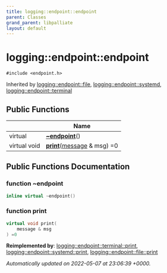 ```yaml
---
title: logging::endpoint::endpoint
parent: Classes
grand_parent: libpalliate
layout: default
---
```


# logging::endpoint::endpoint






`#include <endpoint.h>`

Inherited by [logging::endpoint::file](/libpalliate/generated/Classes/classlogging_1_1endpoint_1_1file), [logging::endpoint::systemd](/libpalliate/generated/Classes/classlogging_1_1endpoint_1_1systemd), [logging::endpoint::terminal](/libpalliate/generated/Classes/classlogging_1_1endpoint_1_1terminal)

## Public Functions

|                | Name           |
| -------------- | -------------- |
| virtual | **[~endpoint](/libpalliate/generated/Classes/classlogging_1_1endpoint_1_1endpoint#function-~endpoint)**() |
| virtual void | **[print](/libpalliate/generated/Classes/classlogging_1_1endpoint_1_1endpoint#function-print)**([message](/libpalliate/generated/Classes/structlogging_1_1message) & msg) =0 |

## Public Functions Documentation

### function ~endpoint

```cpp
inline virtual ~endpoint()
```


### function print

```cpp
virtual void print(
    message & msg
) =0
```


**Reimplemented by**: [logging::endpoint::terminal::print](/libpalliate/generated/Classes/classlogging_1_1endpoint_1_1terminal#function-print), [logging::endpoint::systemd::print](/libpalliate/generated/Classes/classlogging_1_1endpoint_1_1systemd#function-print), [logging::endpoint::file::print](/libpalliate/generated/Classes/classlogging_1_1endpoint_1_1file#function-print)



_Automatically updated on 2022-05-07 at 23:06:39 +0000._